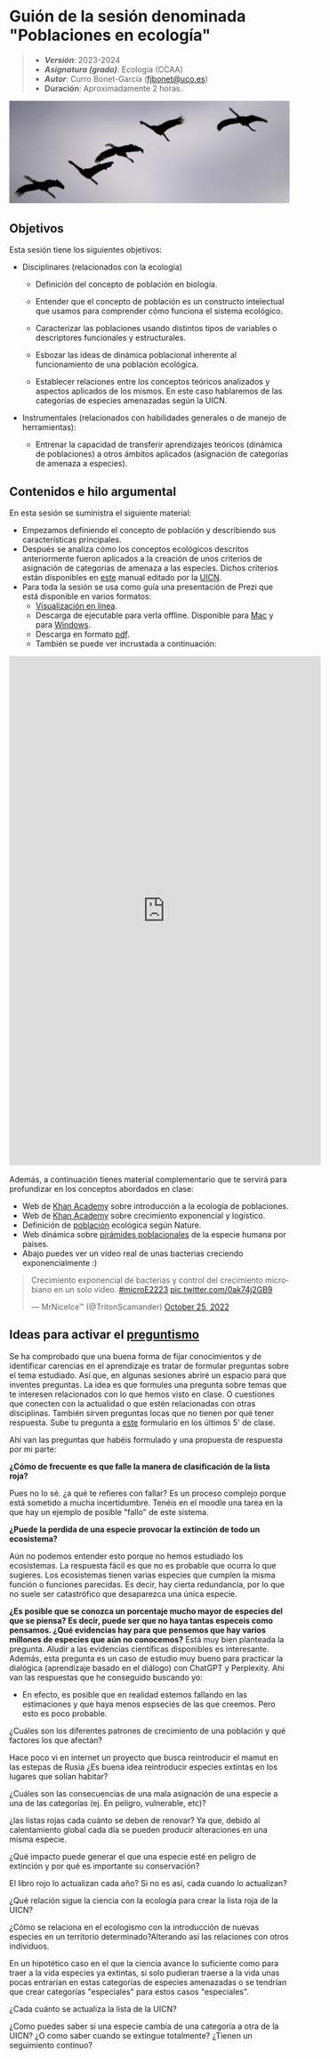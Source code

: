 # Guión de la sesión denominada "Poblaciones en ecología"


> + **_Versión_**: 2023-2024
> + **_Asignatura (grado)_**: Ecología (CCAA)
> + **_Autor_**: Curro Bonet-García (fjbonet@uco.es)
> + **Duración**: Aproximadamente 2 horas.

![portada](https://github.com/aprendiendo-cosas/Te_poblaciones_ecologia_ccaa/raw/master/imagenes/portada.png)



## Objetivos 

Esta sesión tiene los siguientes objetivos:

+ Disciplinares (relacionados con la ecología)

   + Definición del concepto de población en biología. 

   + Entender que el concepto de población es un constructo intelectual que usamos para comprender cómo funciona el sistema ecológico.

   + Caracterizar las poblaciones usando distintos tipos de variables o descriptores funcionales y estructurales.

   + Esbozar las ideas de dinámica poblacional inherente al funcionamiento de una población ecológica.

   + Establecer relaciones entre los conceptos teóricos analizados y aspectos aplicados de los mismos. En este caso hablaremos de las categorías de especies amenazadas según la UICN.

+ Instrumentales (relacionados con habilidades generales o de manejo de herramientas):

  + Entrenar la capacidad de transferir aprendizajes teóricos (dinámica de poblaciones) a otros ámbitos aplicados (asignación de categorías de amenaza a especies).



 ## Contenidos e hilo argumental

En esta sesión se suministra el siguiente material:
+ Empezamos definiendo el concepto de población y describiendo sus características principales. 
+ Después se analiza cómo los conceptos ecológicos descritos anteriormente fueron aplicados a la creación de unos criterios de asignación de categorías de amenaza a las especies. Dichos criterios están disponibles en [este](https://www.iucnredlist.org/es/resources/redlistguidelines) manual editado por la [UICN](https://www.iucn.org/es). 
+ Para toda la sesión se usa como guía una presentación de Prezi que está disponible en varios formatos:
  + [Visualización en línea](https://prezi.com/view/trVzAxyV5rzjx3yCFqBr).
  + Descarga de ejecutable para verla offline. Disponible para [Mac](https://github.com/aprendiendo-cosas/Te_poblaciones_ecologia_ccaa/raw/master/presentacion/poblaciones_ecologia.zip) y para [Windows](https://github.com/aprendiendo-cosas/Te_poblaciones_ecologia_ccaa/raw/master/presentacion/poblaciones_ecologia.exe).
  + Descarga en formato [pdf](https://github.com/aprendiendo-cosas/Te_poblaciones_ecologia_ccaa/raw/master/presentacion/poblaciones_ecologia.pdf).
  + También se puede ver incrustada a continuación:

<iframe src="https://prezi.com/p/embed/B8X5kaItScAM3C0acXqS/" id="iframe_container" frameborder="0" webkitallowfullscreen="" mozallowfullscreen="" allowfullscreen="" allow="autoplay; fullscreen" height="915" width="560"></iframe>

Además, a continuación tienes material complementario que te servirá para profundizar en los conceptos abordados en clase:

+ Web de [Khan Academy](https://es.khanacademy.org/science/biology/ecology/population-ecology/a/population-size-density-and-dispersal) sobre introducción a la ecología de poblaciones.
+ Web de [Khan Academy](https://es.khanacademy.org/science/biology/ecology/population-growth-and-regulation/a/exponential-logistic-growth) sobre crecimiento exponencial y logístico.
+ Definición de [población](https://www.nature.com/scitable/knowledge/population-ecology-13228167/) ecológica según Nature.
+ Web dinámica sobre [pirámides poblacionales](https://www.populationpyramid.net/) de la especie humana por países.
+ Abajo puedes ver un vídeo real de unas bacterias creciendo exponencialmente :)


<blockquote class="twitter-tweet"><p lang="es" dir="ltr">Crecimiento exponencial de bacterias y control del crecimiento microbiano en un solo video. <a href="https://twitter.com/hashtag/microE2223?src=hash&amp;ref_src=twsrc%5Etfw">#microE2223</a> <a href="https://t.co/0ak74j2GB9">pic.twitter.com/0ak74j2GB9</a></p>&mdash; MrNiceIce™ (@TritonScamander) <a href="https://twitter.com/TritonScamander/status/1584998310607085568?ref_src=twsrc%5Etfw">October 25, 2022</a></blockquote> <script async src="https://platform.twitter.com/widgets.js" charset="utf-8"></script> 



## Ideas para activar el [preguntismo](https://aprendientesdotorg.wordpress.com/2015/10/15/activar-el-preguntismo/)

Se ha comprobado que una buena forma de fijar conocimientos y de identificar carencias en el aprendizaje es tratar de formular preguntas sobre el tema estudiado. Así que, en algunas sesiones abriré un espacio para que inventes preguntas. La idea es que formules una pregunta sobre temas que te interesen relacionados con lo que hemos visto en clase. O cuestiones que conecten con la actualidad o que estén relacionadas con otras disciplinas. También sirven preguntas locas que no tienen por qué tener respuesta. Sube tu pregunta a [este](https://docs.google.com/forms/d/e/1FAIpQLScs9QiBABvvDUt1La1wNdGmao9PplCMSReVgV8wBIX5Q3YTZQ/viewform?usp=sf_link) formulario en los últimos 5' de clase. 

Ahí van las preguntas que habéis formulado y una propuesta de respuesta por mi parte:

**¿Cómo de frecuente es que falle la manera de clasificación de la lista roja?**

Pues no lo sé. ¿a qué te refieres con fallar? Es un proceso complejo porque está sometido a mucha incertidumbre. Tenéis en el moodle una tarea en la que hay un ejemplo de posible "fallo" de este sistema.



**¿Puede la perdida de una especie provocar la extinción de todo un ecosistema?**

Aún no podemos entender esto porque no hemos estudiado los ecosistemas. La respuesta fácil es que no es probable que ocurra lo que sugieres. Los ecosistemas tienen varias especies que cumplen la misma función o funciones parecidas. Es decir, hay cierta redundancia, por lo que no suele ser catastrófico que desaparezca una única especie.



**¿Es posible que se conozca un porcentaje mucho mayor de especies del que se piensa? Es decir, puede ser que no haya tantas especeis como pensamos. ¿Qué evidencias hay para que pensemos que hay varios millones de especies que aún no conocemos?** Está muy bien planteada la pregunta. Aludir a las evidencias científicas disponibles es interesante. Además, esta pregunta es un caso de estudio muy bueno para practicar la dialógica (aprendizaje basado en el diálogo) con ChatGPT y Perplexity. Ahí van las respuestas que he conseguido buscando yo:

+ En efecto, es posible que en realidad estemos fallando en las estimaciones y que haya menos espsecies de las que creemos. Pero esto es poco probable. 



¿Cuáles son los diferentes patrones de crecimiento de una población y qué factores los que afectan?



Hace poco vi en internet un proyecto que busca reintroducir el mamut en las estepas de Rusia ¿Es buena idea reintroducir especies extintas en los lugares que solían habitar?



¿Cuáles son las consecuencias de una mala asignación de una especie a una de las categorías (ej. En peligro, vulnerable, etc)?



¿las listas rojas cada cuánto se deben de renovar? Ya que, debido al calentamiento global cada día se pueden producir alteraciones en una misma especie. 



¿Qué impacto puede generar el que una especie esté en peligro de extinción y por qué es importante su conservación?



El libro rojo lo actualizan cada año? Si no es así, cada cuando lo actualizan? 



¿Qué relación sigue la ciencia con la ecología para crear la lista roja de la UICN?



¿Cómo se relaciona en el ecologismo con la introducción de nuevas especies en un territorio determinado?Alterando así las relaciones con otros individuos.



En un hipotético caso en el que la ciencia avance lo suficiente como para traer a la vida especies ya extintas, si solo pudieran traerse a la vida unas pocas entrarían en estas categorías de especies amenazadas o se tendrían que crear categorías "especiales" para estos casos "especiales".



¿Cada cuánto se actualiza la lista de la UICN?



¿Como puedes saber si una especie cambia de una categoría a otra de la UICN? ¿O como saber cuando se extingue totalmente? ¿Tienen un seguimiento continuo? 







